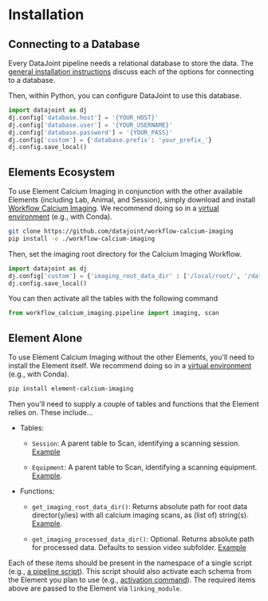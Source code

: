 # Installation

## Connecting to a Database

Every DataJoint pipeline needs a relational database to store the data. The 
[general installation instructions](https://elements.datajoint.org/usage/install) 
discuss each of the options for connecting to a database. 

Then, within Python, you can configure DataJoint to use this database.
```python
import datajoint as dj
dj.config['database.host'] = '{YOUR_HOST}'
dj.config['database.user'] = '{YOUR_USERNAME}'
dj.config['database.password'] = '{YOUR_PASS}'
dj.config['custom'] = {'database.prefix': 'your_prefix_'}
dj.config.save_local()
```

## Elements Ecosystem

To use Element Calcium Imaging in conjunction with the other available Elements (including Lab, Animal, and Session), simply download and install 
[Workflow Calcium Imaging](https://github.com/datajoint/workflow-calcium-imaging). We recommend 
doing so in a 
[virtual environment](https://elements.datajoint.org/usage/install/#install-a-virtual-environment) 
(e.g., with Conda).

```bash
git clone https://github.com/datajoint/workflow-calcium-imaging
pip install -e ./workflow-calcium-imaging
```

Then, set the imaging root directory for the Calcium Imaging Workflow.

```python
import datajoint as dj
dj.config['custom'] = {'imaging_root_data_dir' : ['/local/root/', '/data/dirs/']}
dj.config.save_local()
```

You can then activate all the tables with the following command

```python
from workflow_calcium_imaging.pipeline import imaging, scan
```

## Element Alone

To use Element Calcium Imaging without the other Elements, you'll need to install the Element itself. We recommend doing so in a 
[virtual environment](https://elements.datajoint.org/usage/install/#install-a-virtual-environment) 
(e.g., with Conda).

```bash
pip install element-calcium-imaging
```

Then you'll need to supply a couple of tables and functions that the Element relies on. These include...

- Tables:

    - `Session`: A parent table to Scan, identifying a scanning session. 
    [Example](https://github.com/datajoint/element-session/blob/main/element_session/session_with_datetime.py#L45-L50)

    - `Equipment`: A parent table to Scan, identifying a scanning equipment. 
    [Example](https://github.com/datajoint/workflow-calcium-imaging/blob/main/workflow_calcium_imaging/pipeline.py#L42-L53).

- Functions:

    - `get_imaging_root_data_dir()`: Returns absolute path for root data director(y/ies) 
    with all calcium imaging scans, as (list of) string(s). 
    [Example](https://github.com/datajoint/workflow-calcium-imaging/blob/main/workflow_calcium_imaging/paths.py#L5-L12).

    - `get_imaging_processed_data_dir()`: Optional. Returns absolute path for processed 
    data. Defaults to session video subfolder. 
    [Example](https://github.com/datajoint/workflow-calcium-imaging/blob/main/workflow_calcium_imaging/paths.py#L15-L23)

Each of these items should be present in the namespace of a single script (e.g., 
[a pipeline script](https://github.com/datajoint/workflow-calcium-imaging/blob/main/workflow_calcium_imaging/pipeline.py)). 
This script should also activate each schema from the Element you plan to use (e.g., 
[activation command](https://github.com/datajoint/workflow-calcium-imaging/blob/main/workflow_calcium_imaging/pipeline.py#L59-L60)). 
The required items above are passed to the Element via `linking_module`.